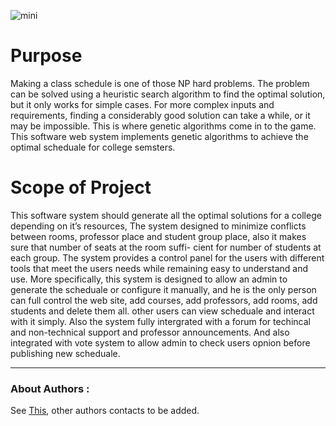 ![mini](https://scontent-b-cdg.xx.fbcdn.net/hphotos-frc3/t1.0-9/598995_10200486908750619_1834381106_n.jpg "mini Cover Photo")


# Purpose
Making a class schedule is one of those NP hard problems. The problem can be solved
using a heuristic search algorithm to find the optimal solution, but it only works for
simple cases. For more complex inputs and requirements, finding a considerably good
solution can take a while, or it may be impossible. This is where genetic algorithms come
in to the game. This software web system implements genetic algorithms to achieve the
optimal scheduale for college semsters.


# Scope of Project
This software system should generate all the optimal solutions for a college depending
on it’s resources, The system designed to minimize conflicts between rooms, professor
place and student group place, also it makes sure that number of seats at the room suffi-
cient for number of students at each group. The system provides a control panel for the
users with different tools that meet the users needs while remaining easy to understand
and use.
More specifically, this system is designed to allow an admin to generate the scheduale
or configure it manually, and he is the only person can full control the web site, add
courses, add professors, add rooms, add students and delete them all. other users can
view scheduale and interact with it simply.
Also the system fully intergrated with a forum for techincal and non-technical support
and professor announcements. And also integrated with vote system to allow admin to
check users opnion before publishing new scheduale.

***

### About Authors :
See [This](http://www.linkedin.com/profile/view?id=175540459), other authors contacts to be added.
